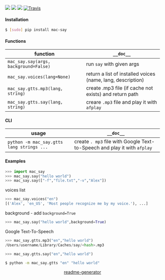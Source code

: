 <!--
https://pypi.org/project/readme-generator/
-->

[![](https://img.shields.io/badge/OS-MacOS-blue.svg?longCache=True)]()
[![](https://img.shields.io/pypi/pyversions/mac-say.svg?longCache=True)](https://pypi.org/project/mac-say/)
[![](https://img.shields.io/pypi/v/mac-say.svg?maxAge=3600)](https://pypi.org/project/mac-say/)
[![Travis](https://api.travis-ci.org/looking-for-a-job/mac-say.py.svg?branch=master)](https://travis-ci.org/looking-for-a-job/mac-say.py/)

#### Installation
```bash
$ [sudo] pip install mac-say
```

#### Functions
function|`__doc__`
-|-
`mac_say.say(args, background=False)` |run `say` with given args
`mac_say.voices(lang=None)` |return a list of installed voices (name, lang, description)
`mac_say.gtts.mp3(lang, string)` |create .mp3 file (if cache not exists) and return path
`mac_say.gtts.say(lang, string)` |creare `.mp3` file and play it with `afplay`

#### CLI
usage|`__doc__`
-|-
`python -m mac_say.gtts lang strings ...` |create `. mp3` file with Google Text-to-Speech and play it with `afplay`

#### Examples
```python
>>> import mac_say
>>> mac_say.say("hello world")
>>> mac_say.say(["-f","file.txt","-v","Alex"])
```

voices list
```python
>>> mac_say.voices("en")
[('Alex', 'en_US', 'Most people recognize me by my voice.'), ...]
```

background - add `background=True`
```python
>>> mac_say.say("hello world",background=True)
```

Google Text-To-Speech
```python
>>> mac_say.gtts.mp3("en","hello world")
/Users/username/Library/Caches/say/<hash>.mp3

>>> mac_say.gtts.say("en","hello world")
```

```bash
$ python -m mac_say.gtts "en" "hello world"
```

<p align="center">
    <a href="https://pypi.org/project/readme-generator/">readme-generator</a>
</p>